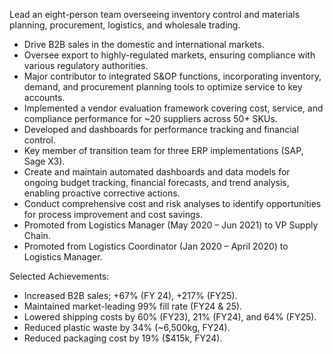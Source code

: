 Lead an eight-person team overseeing inventory control and materials planning, procurement, logistics, and wholesale trading.

- Drive B2B sales in the domestic and international markets.
- Oversee export to highly-regulated markets, ensuring compliance with various regulatory authorities.
- Major contributor to integrated S&OP functions, incorporating inventory, demand, and procurement planning tools to optimize service to key accounts.
- Implemented a vendor evaluation framework covering cost, service, and compliance performance for ~20 suppliers across 50+ SKUs.
- Developed and dashboards for performance tracking and financial control.
- Key member of transition team for three ERP implementations (SAP, Sage X3).
- Create and maintain automated dashboards and data models for ongoing budget tracking, financial forecasts, and trend analysis, enabling proactive corrective actions.
- Conduct comprehensive cost and risk analyses to identify opportunities for process improvement and cost savings.
- Promoted from Logistics Manager (May 2020 – Jun 2021) to VP Supply Chain.
- Promoted from Logistics Coordinator (Jan 2020 – April 2020) to Logistics Manager.

Selected Achievements:
- Increased B2B sales; +67% (FY 24), +217% (FY25).
- Maintained market-leading 99% fill rate (FY24 & 25).
- Lowered shipping costs by 60% (FY23), 21% (FY24), and 64% (FY25).
- Reduced plastic waste by 34% (~6,500kg, FY24).
- Reduced packaging cost by 19% ($415k, FY24).
